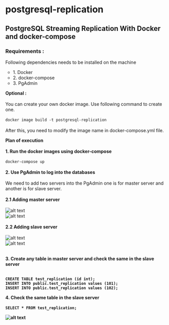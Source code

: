 # postgresql-replication

## PostgreSQL Streaming Replication With Docker and docker-compose

### Requirements :
Following dependencies needs to be installed on the machine
<ul style="list-style-type:circle">
  <li>1. Docker</li>
  <li>2. docker-compose</li>
  <li>3. PgAdmin</li>
</ul>

<b>Optional :</b><br><br>
You can create your own docker image. Use following command to create one. <br><br>
`docker image build -t postgresql-replication` <br><br>
After this, you need to modify the image name in docker-compose.yml file.

<b>Plan of execution</b><br><br>
<b>1. Run the docker images using docker-compose</b><br><br>
```docker-compose up```
<br><br>
<b>2. Use PgAdmin to log into the databases</b><br><br>
We need to add two servers into the PgAdmin one is for master server and another is for slave server.<br><br>
<b>2.1 Adding master server</b></br><br>
![alt text](master1.png)<br>
![alt text](master2.png)<br><br>
<b>2.2 Adding slave server</b></br><br>
![alt text](slave1.png)<br>
![alt text](slave2.png)<br><br>

<b>3. Create any table in <b>master server<b/> and check the same in the slave server</b><br><br>
  
```
CREATE TABLE test_replication (id int);
INSERT INTO public.test_replication values (101);
INSERT INTO public.test_replication values (102);
```

<b>4. Check the same table in the slave server</b><br><br>
```SELECT * FROM test_replication;```

![alt text](slave3.png)<br><br>

